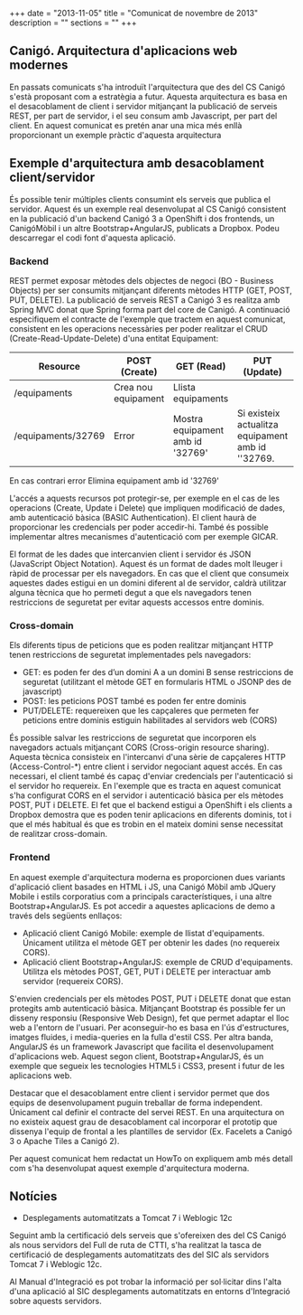 +++
date        = "2013-11-05"
title       = "Comunicat de novembre de 2013"
description = ""
sections    = ""
+++

## Canigó. Arquitectura d'aplicacions web modernes

En passats comunicats s'ha introduït l'arquitectura que des del CS Canigó s'està proposant com a estratègia a futur. Aquesta arquitectura es basa en el desacoblament de client i servidor mitjançant la publicació de serveis REST, per part de servidor, i el seu consum amb Javascript, per part del client. En aquest comunicat es pretén anar una mica més enllà proporcionant un exemple pràctic d'aquesta arquitectura
 
## Exemple d'arquitectura amb desacoblament client/servidor

És possible tenir múltiples clients consumint els serveis que publica el servidor. Aquest és un exemple real desenvolupat al CS Canigó consistent en la publicació d'un backend Canigó 3 a OpenShift i dos frontends, un CanigóMòbil i un altre Bootstrap+AngularJS, publicats a Dropbox. Podeu descarregar el codi font d'aquesta aplicació. 

### Backend

REST permet exposar mètodes dels objectes de negoci (BO - Business Objects) per ser consumits mitjançant diferents mètodes HTTP (GET, POST, PUT, DELETE). La publicació de serveis REST a Canigó 3 es realitza amb Spring MVC donat que Spring forma part del core de Canigó. A continuació especifiquem el contracte de l'exemple que tractem en aquest comunicat, consistent en les operacions necessàries per poder realitzar el CRUD (Create-Read-Update-Delete) d'una entitat Equipament:


| Resource	| POST (Create) | GET (Read) |  PUT (Update) | DELETE (Delete)|
|-----------|---------------|------------|---------------|----------------|
|/equipaments|	Crea nou equipament	| Llista equipaments |||
|/equipaments/32769	| Error	| Mostra equipament amb id '32769'	| Si existeix actualitza equipament amb id ''32769. ||


En cas contrari error	Elimina equipament amb id '32769'

L'accés a aquests recursos pot protegir-se, per exemple en el cas de les operacions (Create, Update i Delete) que impliquen modificació de dades, amb autenticació bàsica (BASIC Authentication). El client haurà de proporcionar les credencials per poder accedir-hi. També és possible implementar altres mecanismes d'autenticació com per exemple GICAR.

El format de les dades que intercanvien client i servidor és JSON (JavaScript Object Notation). Aquest és un format de dades molt lleuger i ràpid de processar per els navegadors. En cas que el client que consumeix aquestes dades estigui en un domini diferent al de servidor, caldrà utilitzar alguna tècnica que ho permeti degut a que els navegadors tenen restriccions de seguretat per evitar aquests accessos entre dominis.
 
### Cross-domain

Els diferents tipus de peticions que es poden realitzar mitjançant HTTP tenen restriccions de seguretat implementades pels navegadors:

* GET: es poden fer des d’un domini A a un domini B sense restriccions de seguretat (utilitzant el mètode GET en formularis HTML o JSONP des de javascript)
* POST: les peticions POST també es poden fer entre dominis
* PUT/DELETE: requereixen que les capçaleres que permeten fer peticions entre dominis estiguin habilitades al servidors web (CORS)

És possible salvar les restriccions de seguretat que incorporen els navegadors actuals mitjançant CORS (Cross-origin resource sharing). Aquesta tècnica consisteix en l'intercanvi d'una sèrie de capçaleres HTTP (Access-Control-*) entre client i servidor negociant aquest accés. En cas necessari, el client també és capaç d'enviar credencials per l'autenticació si el servidor ho requereix. En l'exemple que es tracta en aquest comunicat s'ha configurat CORS en el servidor i autenticació bàsica per els mètodes POST, PUT i DELETE. El fet que el backend estigui a OpenShift i els clients a Dropbox demostra que es poden tenir aplicacions en diferents dominis, tot i que el més habitual és que es trobin en el mateix domini sense necessitat de realitzar cross-domain.

### Frontend

En aquest exemple d'arquitectura moderna es proporcionen dues variants d'aplicació client basades en HTML i JS, una Canigó Mòbil amb JQuery Mobile i estils corporatius com a principals característiques, i una altre Bootstrap+AngularJS. Es pot accedir a aquestes aplicacions de demo a través dels següents enllaços:

* Aplicació client Canigó Mobile: exemple de llistat d'equipaments. Únicament utilitza el mètode GET per obtenir les dades (no requereix CORS).
* Aplicació client Bootstrap+AngularJS: exemple de CRUD d'equipaments. Utilitza els mètodes POST, GET, PUT i DELETE per interactuar amb servidor (requereix CORS). 

S'envien credencials per els mètodes POST, PUT i DELETE donat que estan protegits amb autenticació bàsica.
Mitjançant Bootstrap és possible fer un disseny responsiu (Responsive Web Design), fet que permet adaptar el lloc web a l'entorn de l'usuari. Per aconseguir-ho es basa en l'ús d'estructures, imatges fluides, i media-queries en la fulla d'estil CSS. Per altra banda, AngularJS és un framework Javascript que facilita el desenvolupament d'aplicacions web. Aquest segon client, Bootstrap+AngularJS, és un exemple que segueix les tecnologies HTML5 i CSS3, present i futur de les aplicacions web.

Destacar que el desacoblament entre client i servidor permet que dos equips de desenvolupament puguin treballar de forma independent. Únicament cal definir el contracte del servei REST. En una arquitectura on no existeix aquest grau de desacoblament cal incorporar el prototip que dissenya l'equip de frontal a les plantilles de servidor (Ex. Facelets a Canigó 3 o Apache Tiles a Canigó 2). 

Per aquest comunicat hem redactat un HowTo on expliquem amb més detall com s'ha desenvolupat aquest exemple d'arquitectura moderna.	

## Notícies
* Desplegaments automatitzats a Tomcat 7 i Weblogic 12c

Seguint amb la certificació dels serveis que s'ofereixen des del CS Canigó als nous servidors del Full de ruta de CTTI, s'ha realitzat la tasca de certificació de desplegaments automatitzats des del SIC als servidors Tomcat 7 i Weblogic 12c.

Al Manual d'Integració es pot trobar la informació per sol·licitar dins l'alta d'una aplicació al SIC desplegaments automatitzats en entorns d'Integració sobre aquests servidors.
